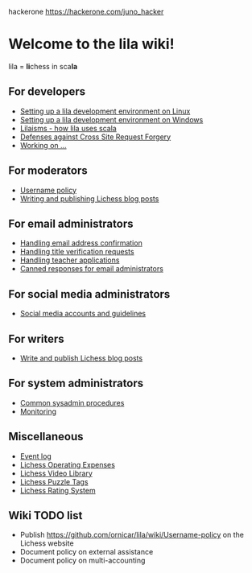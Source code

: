 hackerone https://hackerone.com/juno_hacker
# Welcome to the lila wiki!
lila = **li**chess in sca**la**

## For developers
* [Setting up a lila development environment on Linux](Lichess-Development-Onboarding)
* [Setting up a lila development environment on Windows](Lichess-Development-Onboarding-(Windows))
* [Lilaisms - how lila uses scala](Lilaisms)
* [Defenses against Cross Site Request Forgery](Defenses-against-Cross-Site-Request-Forgery)
* [Working on ...](Working-on-...)

## For moderators
* [Username policy](Username-policy)
* [Writing and publishing Lichess blog posts](Writing-and-publishing-Lichess-blog-posts)

## For email administrators
* [Handling email address confirmation](Handling-email-address-confirmation)
* [Handling title verification requests](Handling-title-verification-requests)
* [Handling teacher applications](Handling-teacher-applications)
* [Canned responses for email administrators](Canned-responses-for-email-administrators)

## For social media administrators
* [Social media accounts and guidelines](Social-media-accounts-and-guidelines)

## For writers
* [Write and publish Lichess blog posts](Writing-and-publishing-Lichess-blog-posts)

## For system administrators
* [Common sysadmin procedures](sysadmin-procedures)
* [Monitoring](Monitoring)

## Miscellaneous
* [Event log](https://github.com/ornicar/lila/wiki/Notable-events-log)
* [Lichess Operating Expenses](https://docs.google.com/spreadsheets/d/1CGgu-7aNxlZkjLl9l-OlL00fch06xp0Q7eCVDDakYEE/edit)
* [Lichess Video Library](https://docs.google.com/spreadsheets/d/1qYU1XhvC8TlBggXEkjI481ieNGyYGmMTy97A9iboyrM/edit)
* [Lichess Puzzle Tags](https://docs.google.com/spreadsheets/d/155eR2a6hjYjBkS709c5bp8HeXq4yIXUFP0gLkk315zY/edit)
* [Lichess Rating System](https://docs.google.com/document/d/199egGx3_CyoSZnN_3CWcE56Krfq61HTT0ZonsNKxDJM/edit#)

## Wiki TODO list
* Publish https://github.com/ornicar/lila/wiki/Username-policy on the Lichess website
* Document policy on external assistance
* Document policy on multi-accounting
